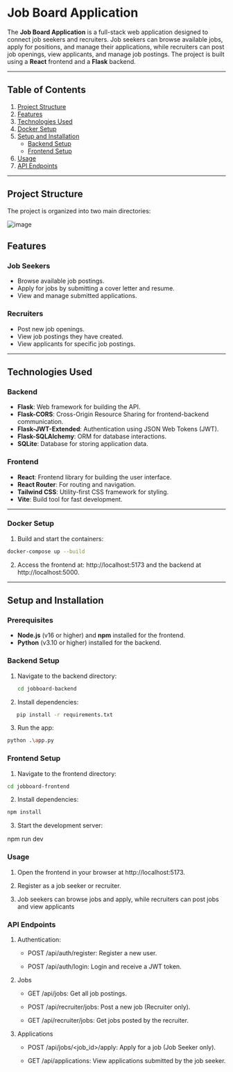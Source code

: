 # Job Board Application

The **Job Board Application** is a full-stack web application designed to connect job seekers and recruiters. Job seekers can browse available jobs, apply for positions, and manage their applications, while recruiters can post job openings, view applicants, and manage job postings. The project is built using a **React** frontend and a **Flask** backend.

---

## Table of Contents

1. [Project Structure](#project-structure)
2. [Features](#features)
3. [Technologies Used](#technologies-used)
4. [Docker Setup](#docker-setup)
5. [Setup and Installation](#setup-and-installation)
   - [Backend Setup](#backend-setup)
   - [Frontend Setup](#frontend-setup)
6. [Usage](#usage)
7. [API Endpoints](#api-endpoints)

---

## Project Structure

The project is organized into two main directories:

![image](https://github.com/user-attachments/assets/80445ba6-a55d-41fa-8771-c38594a6bd41)

## Features

### Job Seekers
- Browse available job postings.
- Apply for jobs by submitting a cover letter and resume.
- View and manage submitted applications.

### Recruiters
- Post new job openings.
- View job postings they have created.
- View applicants for specific job postings.

---

## Technologies Used

### Backend
- **Flask**: Web framework for building the API.
- **Flask-CORS**: Cross-Origin Resource Sharing for frontend-backend communication.
- **Flask-JWT-Extended**: Authentication using JSON Web Tokens (JWT).
- **Flask-SQLAlchemy**: ORM for database interactions.
- **SQLite**: Database for storing application data.

### Frontend
- **React**: Frontend library for building the user interface.
- **React Router**: For routing and navigation.
- **Tailwind CSS**: Utility-first CSS framework for styling.
- **Vite**: Build tool for fast development.

---

### Docker Setup

1. Build and start the containers:

```bash
docker-compose up --build
```

2. Access the frontend at:
 http://localhost:5173 and the backend at http://localhost:5000.

---

## Setup and Installation

### Prerequisites
- **Node.js** (v16 or higher) and **npm** installed for the frontend.
- **Python** (v3.10 or higher) installed for the backend.

### Backend Setup

1. Navigate to the backend directory:
   ```bash
   cd jobboard-backend
   ```

2. Install dependencies:

```bash
   pip install -r requirements.txt
```
3. Run the app:

```bash
python .\app.py
```

### Frontend Setup

1. Navigate to the frontend directory:

```bash
cd jobboard-frontend
```

2. Install dependencies:
```bash
npm install
```

3. Start the development server:

npm run dev

### Usage
1. Open the frontend in your browser at http://localhost:5173.

2. Register as a job seeker or recruiter.

3. Job seekers can browse jobs and apply, while recruiters can post jobs and view applicants

### API Endpoints
1. Authentication:

   - POST /api/auth/register: Register a new user.

   - POST /api/auth/login: Login and receive a JWT token.

2. Jobs

   - GET /api/jobs: Get all job postings.

   - POST /api/recruiter/jobs: Post a new job (Recruiter only).

   - GET /api/recruiter/jobs: Get jobs posted by the recruiter.

3. Applications

   - POST /api/jobs/<job_id>/apply: Apply for a job (Job Seeker only).

   - GET /api/applications: View applications submitted by the job seeker.